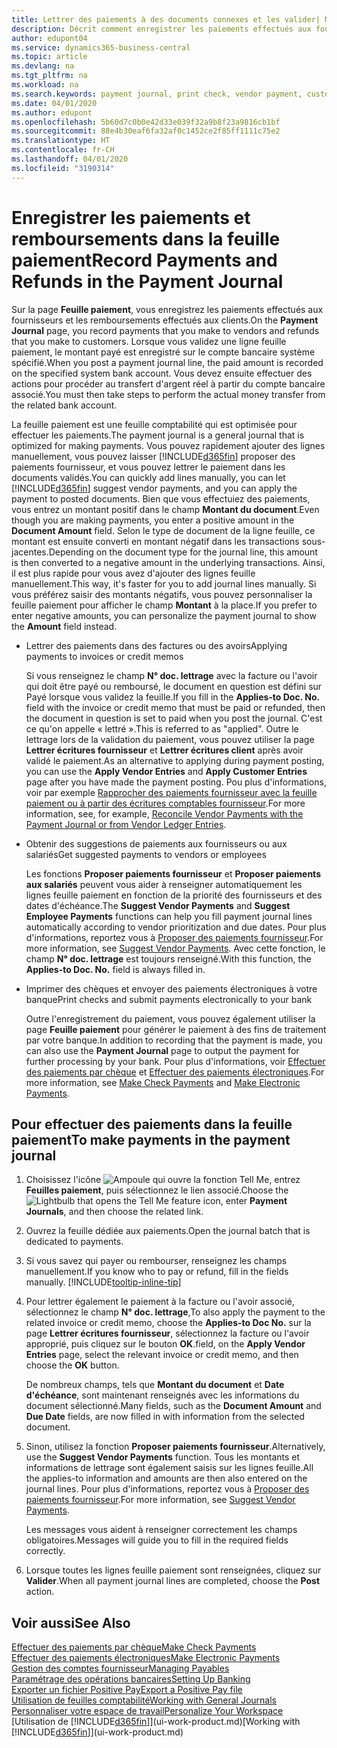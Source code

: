 ```yaml
---
title: Lettrer des paiements à des documents connexes et les valider| Microsoft Docs
description: Décrit comment enregistrer les paiements effectués aux fournisseurs et les remboursements effectués aux clients.
author: edupont04
ms.service: dynamics365-business-central
ms.topic: article
ms.devlang: na
ms.tgt_pltfrm: na
ms.workload: na
ms.search.keywords: payment journal, print check, vendor payment, customer refund, creditor, debt, balance due, AP
ms.date: 04/01/2020
ms.author: edupont
ms.openlocfilehash: 5b60d7c0b0e42d33e039f32a9b8f23a9816cb1bf
ms.sourcegitcommit: 88e4b30eaf6fa32af0c1452ce2f85ff1111c75e2
ms.translationtype: HT
ms.contentlocale: fr-CH
ms.lasthandoff: 04/01/2020
ms.locfileid: "3190314"
---
```

# <a name="record-payments-and-refunds-in-the-payment-journal"></a><span data-ttu-id="d5dcc-103">Enregistrer les paiements et remboursements dans la feuille paiement</span><span class="sxs-lookup"><span data-stu-id="d5dcc-103">Record Payments and Refunds in the Payment Journal</span></span>

<span data-ttu-id="d5dcc-104">Sur la page **Feuille paiement**, vous enregistrez les paiements effectués aux fournisseurs et les remboursements effectués aux clients.</span><span class="sxs-lookup"><span data-stu-id="d5dcc-104">On the **Payment Journal** page, you record payments that you make to vendors and refunds that you make to customers.</span></span> <span data-ttu-id="d5dcc-105">Lorsque vous validez une ligne feuille paiement, le montant payé est enregistré sur le compte bancaire système spécifié.</span><span class="sxs-lookup"><span data-stu-id="d5dcc-105">When you post a payment journal line, the paid amount is recorded on the specified system bank account.</span></span> <span data-ttu-id="d5dcc-106">Vous devez ensuite effectuer des actions pour procéder au transfert d'argent réel à partir du compte bancaire associé.</span><span class="sxs-lookup"><span data-stu-id="d5dcc-106">You must then take steps to perform the actual money transfer from the related bank account.</span></span>  

<span data-ttu-id="d5dcc-107">La feuille paiement est une feuille comptabilité qui est optimisée pour effectuer les paiements.</span><span class="sxs-lookup"><span data-stu-id="d5dcc-107">The payment journal is a general journal that is optimized for making payments.</span></span> <span data-ttu-id="d5dcc-108">Vous pouvez rapidement ajouter des lignes manuellement, vous pouvez laisser [!INCLUDE[d365fin](includes/d365fin_md.md)] proposer des paiements fournisseur, et vous pouvez lettrer le paiement dans les documents validés.</span><span class="sxs-lookup"><span data-stu-id="d5dcc-108">You can quickly add lines manually, you can let [!INCLUDE[d365fin](includes/d365fin_md.md)] suggest vendor payments, and you can apply the payment to posted documents.</span></span> <span data-ttu-id="d5dcc-109">Bien que vous effectuiez des paiements, vous entrez un montant positif dans le champ **Montant du document**.</span><span class="sxs-lookup"><span data-stu-id="d5dcc-109">Even though you are making payments, you enter a positive amount in the **Document Amount** field.</span></span> <span data-ttu-id="d5dcc-110">Selon le type de document de la ligne feuille, ce montant est ensuite converti en montant négatif dans les transactions sous-jacentes.</span><span class="sxs-lookup"><span data-stu-id="d5dcc-110">Depending on the document type for the journal line, this amount is then converted to a negative amount in the underlying transactions.</span></span> <span data-ttu-id="d5dcc-111">Ainsi, il est plus rapide pour vous avez d'ajouter des lignes feuille manuellement.</span><span class="sxs-lookup"><span data-stu-id="d5dcc-111">This way, it's faster for you to add journal lines manually.</span></span> <span data-ttu-id="d5dcc-112">Si vous préférez saisir des montants négatifs, vous pouvez personnaliser la feuille paiement pour afficher le champ **Montant** à la place.</span><span class="sxs-lookup"><span data-stu-id="d5dcc-112">If you prefer to enter negative amounts, you can personalize the payment journal to show the **Amount** field instead.</span></span>  

- <span data-ttu-id="d5dcc-113">Lettrer des paiements dans des factures ou des avoirs</span><span class="sxs-lookup"><span data-stu-id="d5dcc-113">Applying payments to invoices or credit memos</span></span>

    <span data-ttu-id="d5dcc-114">Si vous renseignez le champ **N° doc. lettrage** avec la facture ou l'avoir qui doit être payé ou remboursé, le document en question est défini sur Payé lorsque vous validez la feuille.</span><span class="sxs-lookup"><span data-stu-id="d5dcc-114">If you fill in the **Applies-to Doc. No.** field with the invoice or credit memo that must be paid or refunded, then the document in question is set to paid when you post the journal.</span></span> <span data-ttu-id="d5dcc-115">C'est ce qu'on appelle « lettré ».</span><span class="sxs-lookup"><span data-stu-id="d5dcc-115">This is referred to as "applied".</span></span> <span data-ttu-id="d5dcc-116">Outre le lettrage lors de la validation du paiement, vous pouvez utiliser la page **Lettrer écritures fournisseur** et **Lettrer écritures client** après avoir validé le paiement.</span><span class="sxs-lookup"><span data-stu-id="d5dcc-116">As an alternative to applying during payment posting, you can use the **Apply Vendor Entries** and **Apply Customer Entries** page after you have made the payment posting.</span></span> <span data-ttu-id="d5dcc-117">Pou plus d'informations, voir par exemple [Rapprocher des paiements fournisseur avec la feuille paiement ou à partir des écritures comptables fournisseur](payables-how-apply-purchase-transactions-manually.md).</span><span class="sxs-lookup"><span data-stu-id="d5dcc-117">For more information, see, for example, [Reconcile Vendor Payments with the Payment Journal or from Vendor Ledger Entries](payables-how-apply-purchase-transactions-manually.md).</span></span>  

- <span data-ttu-id="d5dcc-118">Obtenir des suggestions de paiements aux fournisseurs ou aux salariés</span><span class="sxs-lookup"><span data-stu-id="d5dcc-118">Get suggested payments to vendors or employees</span></span>

    <span data-ttu-id="d5dcc-119">Les fonctions **Proposer paiements fournisseur** et **Proposer paiements aux salariés** peuvent vous aider à renseigner automatiquement les lignes feuille paiement en fonction de la priorité des fournisseurs et des dates d'échéance.</span><span class="sxs-lookup"><span data-stu-id="d5dcc-119">The **Suggest Vendor Payments** and **Suggest Employee Payments** functions can help you fill payment journal lines automatically according to vendor prioritization and due dates.</span></span> <span data-ttu-id="d5dcc-120">Pour plus d'informations, reportez vous à [Proposer des paiements fournisseur](payables-how-suggest-vendor-payments.md).</span><span class="sxs-lookup"><span data-stu-id="d5dcc-120">For more information, see [Suggest Vendor Payments](payables-how-suggest-vendor-payments.md).</span></span> <span data-ttu-id="d5dcc-121">Avec cette fonction, le champ **N° doc. lettrage** est toujours renseigné.</span><span class="sxs-lookup"><span data-stu-id="d5dcc-121">With this function, the **Applies-to Doc. No.** field is always filled in.</span></span>  

- <span data-ttu-id="d5dcc-122">Imprimer des chèques et envoyer des paiements électroniques à votre banque</span><span class="sxs-lookup"><span data-stu-id="d5dcc-122">Print checks and submit payments electronically to your bank</span></span>

    <span data-ttu-id="d5dcc-123">Outre l'enregistrement du paiement, vous pouvez également utiliser la page **Feuille paiement** pour générer le paiement à des fins de traitement par votre banque.</span><span class="sxs-lookup"><span data-stu-id="d5dcc-123">In addition to recording that the payment is made, you can also use the **Payment Journal** page to output the payment for further processing by your bank.</span></span> <span data-ttu-id="d5dcc-124">Pour plus d'informations, voir [Effectuer des paiements par chèque](payables-how-work-checks.md) et [Effectuer des paiements électroniques](finance-make-payments-with-bank-data-conversion-service-or-sepa-credit-transfer.md#exporting-payments-to-a-bank-file).</span><span class="sxs-lookup"><span data-stu-id="d5dcc-124">For more information, see [Make Check Payments](payables-how-work-checks.md) and [Make Electronic Payments](finance-make-payments-with-bank-data-conversion-service-or-sepa-credit-transfer.md#exporting-payments-to-a-bank-file).</span></span>  

## <a name="to-make-payments-in-the-payment-journal"></a><span data-ttu-id="d5dcc-125">Pour effectuer des paiements dans la feuille paiement</span><span class="sxs-lookup"><span data-stu-id="d5dcc-125">To make payments in the payment journal</span></span>

1. <span data-ttu-id="d5dcc-126">Choisissez l'icône ![Ampoule qui ouvre la fonction Tell Me](media/ui-search/search_small.png "Dites-moi ce que vous voulez faire"), entrez **Feuilles paiement**, puis sélectionnez le lien associé.</span><span class="sxs-lookup"><span data-stu-id="d5dcc-126">Choose the ![Lightbulb that opens the Tell Me feature](media/ui-search/search_small.png "Tell me what you want to do") icon, enter **Payment Journals**, and then choose the related link.</span></span>
2. <span data-ttu-id="d5dcc-127">Ouvrez la feuille dédiée aux paiements.</span><span class="sxs-lookup"><span data-stu-id="d5dcc-127">Open the journal batch that is dedicated to payments.</span></span>
3. <span data-ttu-id="d5dcc-128">Si vous savez qui payer ou rembourser, renseignez les champs manuellement.</span><span class="sxs-lookup"><span data-stu-id="d5dcc-128">If you know who to pay or refund, fill in the fields manually.</span></span> [!INCLUDE[tooltip-inline-tip](includes/tooltip-inline-tip_md.md)]
4. <span data-ttu-id="d5dcc-129">Pour lettrer également le paiement à la facture ou l'avoir associé, sélectionnez le champ **N° doc. lettrage**,</span><span class="sxs-lookup"><span data-stu-id="d5dcc-129">To also apply the payment to the related invoice or credit memo, choose the **Applies-to Doc No.**</span></span> <span data-ttu-id="d5dcc-130">sur la page **Lettrer écritures fournisseur**, sélectionnez la facture ou l'avoir approprié, puis cliquez sur le bouton **OK**.</span><span class="sxs-lookup"><span data-stu-id="d5dcc-130">field, on the **Apply Vendor Entries** page, select the relevant invoice or credit memo, and then choose the **OK** button.</span></span>

    <span data-ttu-id="d5dcc-131">De nombreux champs, tels que **Montant du document** et **Date d'échéance**, sont maintenant renseignés avec les informations du document sélectionné.</span><span class="sxs-lookup"><span data-stu-id="d5dcc-131">Many fields, such as the **Document Amount** and **Due Date** fields, are now filled in with information from the selected document.</span></span>
5. <span data-ttu-id="d5dcc-132">Sinon, utilisez la fonction **Proposer paiements fournisseur**.</span><span class="sxs-lookup"><span data-stu-id="d5dcc-132">Alternatively, use the **Suggest Vendor Payments** function.</span></span> <span data-ttu-id="d5dcc-133">Tous les montants et informations de lettrage sont également saisis sur les lignes feuille.</span><span class="sxs-lookup"><span data-stu-id="d5dcc-133">All the applies-to information and amounts are then also entered on the journal lines.</span></span> <span data-ttu-id="d5dcc-134">Pour plus d'informations, reportez vous à [Proposer des paiements fournisseur](payables-how-suggest-vendor-payments.md).</span><span class="sxs-lookup"><span data-stu-id="d5dcc-134">For more information, see [Suggest Vendor Payments](payables-how-suggest-vendor-payments.md).</span></span>

    <span data-ttu-id="d5dcc-135">Les messages vous aident à renseigner correctement les champs obligatoires.</span><span class="sxs-lookup"><span data-stu-id="d5dcc-135">Messages will guide you to fill in the required fields correctly.</span></span>
6.  <span data-ttu-id="d5dcc-136">Lorsque toutes les lignes feuille paiement sont renseignées, cliquez sur **Valider**.</span><span class="sxs-lookup"><span data-stu-id="d5dcc-136">When all payment journal lines are completed, choose the **Post** action.</span></span>

## <a name="see-also"></a><span data-ttu-id="d5dcc-137">Voir aussi</span><span class="sxs-lookup"><span data-stu-id="d5dcc-137">See Also</span></span>
[<span data-ttu-id="d5dcc-138">Effectuer des paiements par chèque</span><span class="sxs-lookup"><span data-stu-id="d5dcc-138">Make Check Payments</span></span>](payables-how-work-checks.md)  
[<span data-ttu-id="d5dcc-139">Effectuer des paiements électroniques</span><span class="sxs-lookup"><span data-stu-id="d5dcc-139">Make Electronic Payments</span></span>](finance-make-payments-with-bank-data-conversion-service-or-sepa-credit-transfer.md#exporting-payments-to-a-bank-file)  
[<span data-ttu-id="d5dcc-140">Gestion des comptes fournisseur</span><span class="sxs-lookup"><span data-stu-id="d5dcc-140">Managing Payables</span></span>](payables-manage-payables.md)  
[<span data-ttu-id="d5dcc-141">Paramétrage des opérations bancaires</span><span class="sxs-lookup"><span data-stu-id="d5dcc-141">Setting Up Banking</span></span>](bank-setup-banking.md)  
[<span data-ttu-id="d5dcc-142">Exporter un fichier Positive Pay</span><span class="sxs-lookup"><span data-stu-id="d5dcc-142">Export a Positive Pay file</span></span>](finance-how-positive-pay.md)  
[<span data-ttu-id="d5dcc-143">Utilisation de feuilles comptabilité</span><span class="sxs-lookup"><span data-stu-id="d5dcc-143">Working with General Journals</span></span>](ui-work-general-journals.md)  
[<span data-ttu-id="d5dcc-144">Personnaliser votre espace de travail</span><span class="sxs-lookup"><span data-stu-id="d5dcc-144">Personalize Your Workspace</span></span>](ui-personalization-user.md)  
<span data-ttu-id="d5dcc-145">[Utilisation de [!INCLUDE[d365fin](includes/d365fin_md.md)]](ui-work-product.md)</span><span class="sxs-lookup"><span data-stu-id="d5dcc-145">[Working with [!INCLUDE[d365fin](includes/d365fin_md.md)]](ui-work-product.md)</span></span>  
